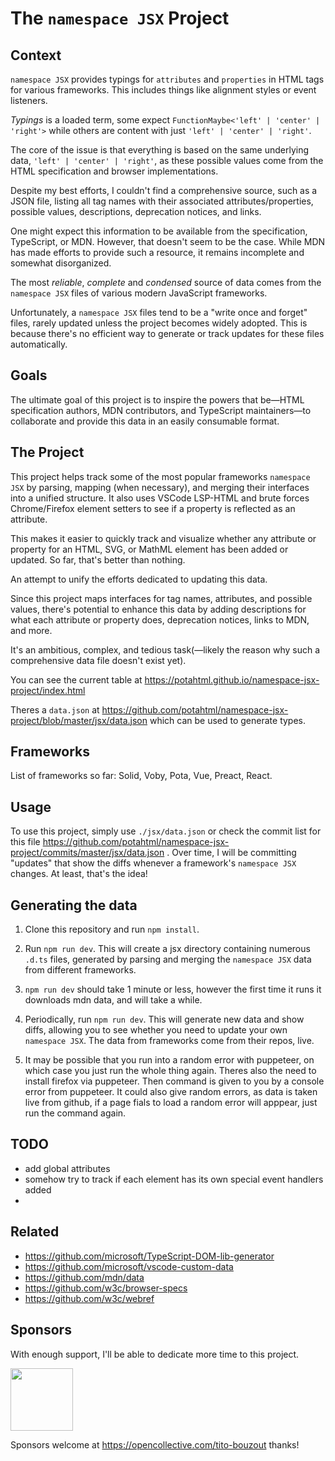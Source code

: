 # The `namespace JSX` Project

## Context

`namespace JSX` provides typings for `attributes` and `properties` in
HTML tags for various frameworks. This includes things like alignment
styles or event listeners.

_Typings_ is a loaded term, some expect
`FunctionMaybe<'left' | 'center' | 'right'>` while others are content
with just `'left' | 'center' | 'right'`.

The core of the issue is that everything is based on the same
underlying data, `'left' | 'center' | 'right'`, as these possible
values come from the HTML specification and browser implementations.

Despite my best efforts, I couldn't find a comprehensive source, such
as a JSON file, listing all tag names with their associated
attributes/properties, possible values, descriptions, deprecation
notices, and links.

One might expect this information to be available from the
specification, TypeScript, or MDN. However, that doesn't seem to be
the case. While MDN has made efforts to provide such a resource, it
remains incomplete and somewhat disorganized.

The most _reliable_, _complete_ and _condensed_ source of data comes
from the `namespace JSX` files of various modern JavaScript
frameworks.

Unfortunately, a `namespace JSX` files tend to be a "write once and
forget" files, rarely updated unless the project becomes widely
adopted. This is because there's no efficient way to generate or track
updates for these files automatically.

## Goals

The ultimate goal of this project is to inspire the powers that
be—HTML specification authors, MDN contributors, and TypeScript
maintainers—to collaborate and provide this data in an easily
consumable format.

## The Project

This project helps track some of the most popular frameworks
`namespace JSX` by parsing, mapping (when necessary), and merging
their interfaces into a unified structure. It also uses VSCode
LSP-HTML and brute forces Chrome/Firefox element setters to see if a
property is reflected as an attribute.

This makes it easier to quickly track and visualize whether any
attribute or property for an HTML, SVG, or MathML element has been
added or updated. So far, that's better than nothing.

An attempt to unify the efforts dedicated to updating this data.

Since this project maps interfaces for tag names, attributes, and
possible values, there's potential to enhance this data by adding
descriptions for what each attribute or property does, deprecation
notices, links to MDN, and more.

It's an ambitious, complex, and tedious task(—likely the reason why
such a comprehensive data file doesn't exist yet).

You can see the current table at
https://potahtml.github.io/namespace-jsx-project/index.html

Theres a `data.json` at
https://github.com/potahtml/namespace-jsx-project/blob/master/jsx/data.json
which can be used to generate types.

## Frameworks

List of frameworks so far: Solid, Voby, Pota, Vue, Preact, React.

## Usage

To use this project, simply use `./jsx/data.json` or check the commit
list for this file
https://github.com/potahtml/namespace-jsx-project/commits/master/jsx/data.json
. Over time, I will be committing "updates" that show the diffs
whenever a framework's `namespace JSX` changes. At least, that's the
idea!

## Generating the data

1. Clone this repository and run `npm install`.

2. Run `npm run dev`. This will create a jsx directory containing
   numerous `.d.ts` files, generated by parsing and merging the
   `namespace JSX` data from different frameworks.

3. `npm run dev` should take 1 minute or less, however the first time
   it runs it downloads mdn data, and will take a while.

4. Periodically, run `npm run dev`. This will generate new data and
   show diffs, allowing you to see whether you need to update your own
   `namespace JSX`. The data from frameworks come from their repos,
   live.

5. It may be possible that you run into a random error with puppeteer,
   on which case you just run the whole thing again. Theres also the
   need to install firefox via puppeteer. Then command is given to you
   by a console error from puppeteer. It could also give random
   errors, as data is taken live from github, if a page fials to load
   a random error will apppear, just run the command again.

## TODO

- add global attributes
- somehow try to track if each element has its own special event
  handlers added
-

## Related

- https://github.com/microsoft/TypeScript-DOM-lib-generator
- https://github.com/microsoft/vscode-custom-data
- https://github.com/mdn/data
- https://github.com/w3c/browser-specs
- https://github.com/w3c/webref

## Sponsors

With enough support, I'll be able to dedicate more time to this
project.

<a href="https://www.solidjs.com/" target="_blank"><img src="https://www.solidjs.com/img/logo/without-wordmark/logo.png" width="100"></a>

Sponsors welcome at https://opencollective.com/tito-bouzout thanks!
